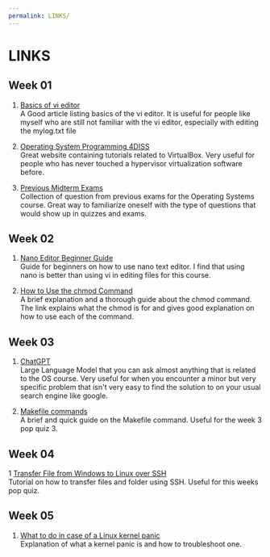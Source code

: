 ```yaml
---
permalink: LINKS/
---
```


# LINKS

## Week 01
1. [Basics of vi editor](https://www.redhat.com/sysadmin/introduction-vi-editor)<br>
A Good article listing basics of the vi editor. It is useful for people like myself who are still not familiar with the vi editor, especially with editing the mylog.txt file

2. [Operating System Programming 4DISS](https://osp4diss.vlsm.org/)<br>
Great website containing tutorials related to VirtualBox. Very useful for people who has never touched a hypervisor virtualization software before.

3. [Previous Midterm Exams](https://rms46.vlsm.org/2/196.pdf)<br>
Collection of question from previous exams for the Operating Systems course. Great way to familiarize oneself with the type of questions that would show up in quizzes and exams.


## Week 02
1. [Nano Editor Beginner Guide](https://linuxhint.com/nano-editor-beginner-guide/)<br>
Guide for beginners on how to use nano text editor. I find that using nano is better than using vi in editing files for this course.

2. [How to Use the chmod Command](https://www.freecodecamp.org/news/file-permissions-in-linux-chmod-command-explained/)<br>
A brief explanation and a thorough guide about the chmod command. The link explains what the chmod is for and gives good explanation on how to use each of the command.

## Week 03
1. [ChatGPT](https://chat.openai.com/)<br>
Large Language Model that you can ask almost anything that is related to the OS course. Very useful for when you encounter a minor but very specific problem that isn't very easy to find the solution to on your usual search engine like google.

2. [Makefile commands](https://www.cs.colby.edu/maxwell/courses/tutorials/maketutor/)<br>
A brief and quick guide on the Makefile command. Useful for the week 3 pop quiz 3.

## Week 04
1 [Transfer File from Windows to Linux over SSH](https://www.addictivetips.com/ubuntu-linux-tips/transfer-files-to-linux-from-windows-10-over-ssh/)<br>
Tutorial on how to transfer files and folder using SSH. Useful for this weeks pop quiz.

## Week 05
1. [What to do in case of a Linux kernel panic](https://www.redhat.com/sysadmin/linux-kernel-panic)<br>
Explanation of what a kernel panic is and how to troubleshoot one. 

